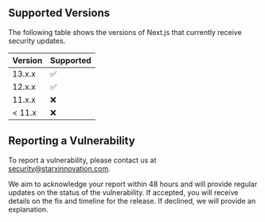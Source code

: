 


## Supported Versions

The following table shows the versions of Next.js that currently receive security updates.

| Version | Supported          |
| ------- | ------------------ |
| 13.x.x  | :white_check_mark: |
| 12.x.x  | :white_check_mark: |
| 11.x.x  | :x:                |
| < 11.x  | :x:                |

## Reporting a Vulnerability

To report a vulnerability, please contact us at security@starxinnovation.com.

We aim to acknowledge your report within 48 hours and will provide regular updates on the status of the vulnerability. If accepted, you will receive details on the fix and timeline for the release. If declined, we will provide an explanation.
